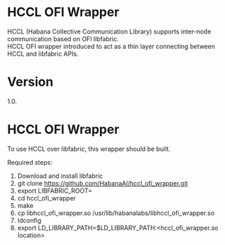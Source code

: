 # HCCL OFI Wrapper
HCCL (Habana Collective Communication Library) supports inter-node communication based on OFI libfabric.<br />
HCCL OFI wrapper introduced to act as a thin layer connecting between HCCL and libfabric APIs.<br />

# Version
1.0.<br />

# HCCL OFI Wrapper
To use HCCL over libfabric, this wrapper should be built.<br />

Required steps:
1. Download and install libfabric
2. git clone https://github.com/HabanaAI/hccl_ofi_wrapper.git
3. export LIBFABRIC_ROOT=<libFabric library location>
4. cd hccl_ofi_wrapper
5. make
6. cp libhccl_ofi_wrapper.so /usr/lib/habanalabs/libhccl_ofi_wrapper.so
7. ldconfig
8. export LD_LIBRARY_PATH=$LD_LIBRARY_PATH:<hccl_ofi_wrapper.so location>



